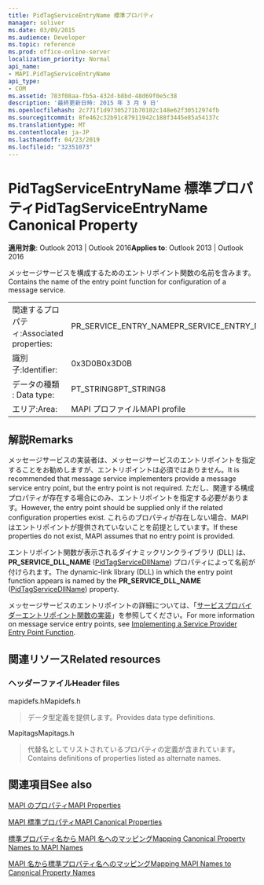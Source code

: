 ```yaml
---
title: PidTagServiceEntryName 標準プロパティ
manager: soliver
ms.date: 03/09/2015
ms.audience: Developer
ms.topic: reference
ms.prod: office-online-server
localization_priority: Normal
api_name:
- MAPI.PidTagServiceEntryName
api_type:
- COM
ms.assetid: 783f08aa-fb5a-432d-b8bd-48d69f0e5c38
description: '最終更新日時: 2015 年 3 月 9 日'
ms.openlocfilehash: 2c771f1d97305271b70102c148e62f30512974fb
ms.sourcegitcommit: 8fe462c32b91c87911942c188f3445e85a54137c
ms.translationtype: MT
ms.contentlocale: ja-JP
ms.lasthandoff: 04/23/2019
ms.locfileid: "32351073"
---
```

# <a name="pidtagserviceentryname-canonical-property"></a><span data-ttu-id="b4a43-103">PidTagServiceEntryName 標準プロパティ</span><span class="sxs-lookup"><span data-stu-id="b4a43-103">PidTagServiceEntryName Canonical Property</span></span>

  
  
<span data-ttu-id="b4a43-104">**適用対象**: Outlook 2013 | Outlook 2016</span><span class="sxs-lookup"><span data-stu-id="b4a43-104">**Applies to**: Outlook 2013 | Outlook 2016</span></span> 
  
<span data-ttu-id="b4a43-105">メッセージサービスを構成するためのエントリポイント関数の名前を含みます。</span><span class="sxs-lookup"><span data-stu-id="b4a43-105">Contains the name of the entry point function for configuration of a message service.</span></span>
  
|||
|:-----|:-----|
|<span data-ttu-id="b4a43-106">関連するプロパティ:</span><span class="sxs-lookup"><span data-stu-id="b4a43-106">Associated properties:</span></span>  <br/> |<span data-ttu-id="b4a43-107">PR_SERVICE_ENTRY_NAME</span><span class="sxs-lookup"><span data-stu-id="b4a43-107">PR_SERVICE_ENTRY_NAME</span></span>  <br/> |
|<span data-ttu-id="b4a43-108">識別子:</span><span class="sxs-lookup"><span data-stu-id="b4a43-108">Identifier:</span></span>  <br/> |<span data-ttu-id="b4a43-109">0x3D0B</span><span class="sxs-lookup"><span data-stu-id="b4a43-109">0x3D0B</span></span>  <br/> |
|<span data-ttu-id="b4a43-110">データの種類 : </span><span class="sxs-lookup"><span data-stu-id="b4a43-110">Data type:</span></span>  <br/> |<span data-ttu-id="b4a43-111">PT_STRING8</span><span class="sxs-lookup"><span data-stu-id="b4a43-111">PT_STRING8</span></span>  <br/> |
|<span data-ttu-id="b4a43-112">エリア:</span><span class="sxs-lookup"><span data-stu-id="b4a43-112">Area:</span></span>  <br/> |<span data-ttu-id="b4a43-113">MAPI プロファイル</span><span class="sxs-lookup"><span data-stu-id="b4a43-113">MAPI profile</span></span>  <br/> |
   
## <a name="remarks"></a><span data-ttu-id="b4a43-114">解説</span><span class="sxs-lookup"><span data-stu-id="b4a43-114">Remarks</span></span>

<span data-ttu-id="b4a43-115">メッセージサービスの実装者は、メッセージサービスのエントリポイントを指定することをお勧めしますが、エントリポイントは必須ではありません。</span><span class="sxs-lookup"><span data-stu-id="b4a43-115">It is recommended that message service implementers provide a message service entry point, but the entry point is not required.</span></span> <span data-ttu-id="b4a43-116">ただし、関連する構成プロパティが存在する場合にのみ、エントリポイントを指定する必要があります。</span><span class="sxs-lookup"><span data-stu-id="b4a43-116">However, the entry point should be supplied only if the related configuration properties exist.</span></span> <span data-ttu-id="b4a43-117">これらのプロパティが存在しない場合、MAPI はエントリポイントが提供されていないことを前提としています。</span><span class="sxs-lookup"><span data-stu-id="b4a43-117">If these properties do not exist, MAPI assumes that no entry point is provided.</span></span>
  
<span data-ttu-id="b4a43-118">エントリポイント関数が表示されるダイナミックリンクライブラリ (DLL) は、 **PR_SERVICE_DLL_NAME** ([PidTagServiceDllName](pidtagservicedllname-canonical-property.md)) プロパティによって名前が付けられます。</span><span class="sxs-lookup"><span data-stu-id="b4a43-118">The dynamic-link library (DLL) in which the entry point function appears is named by the **PR_SERVICE_DLL_NAME** ([PidTagServiceDllName](pidtagservicedllname-canonical-property.md)) property.</span></span>
  
<span data-ttu-id="b4a43-119">メッセージサービスのエントリポイントの詳細については、「[サービスプロバイダーエントリポイント関数の実装](implementing-a-service-provider-entry-point-function.md)」を参照してください。</span><span class="sxs-lookup"><span data-stu-id="b4a43-119">For more information on message service entry points, see [Implementing a Service Provider Entry Point Function](implementing-a-service-provider-entry-point-function.md).</span></span>
  
## <a name="related-resources"></a><span data-ttu-id="b4a43-120">関連リソース</span><span class="sxs-lookup"><span data-stu-id="b4a43-120">Related resources</span></span>

### <a name="header-files"></a><span data-ttu-id="b4a43-121">ヘッダーファイル</span><span class="sxs-lookup"><span data-stu-id="b4a43-121">Header files</span></span>

<span data-ttu-id="b4a43-122">mapidefs.h</span><span class="sxs-lookup"><span data-stu-id="b4a43-122">Mapidefs.h</span></span>
  
> <span data-ttu-id="b4a43-123">データ型定義を提供します。</span><span class="sxs-lookup"><span data-stu-id="b4a43-123">Provides data type definitions.</span></span>
    
<span data-ttu-id="b4a43-124">Mapitags</span><span class="sxs-lookup"><span data-stu-id="b4a43-124">Mapitags.h</span></span>
  
> <span data-ttu-id="b4a43-125">代替名としてリストされているプロパティの定義が含まれています。</span><span class="sxs-lookup"><span data-stu-id="b4a43-125">Contains definitions of properties listed as alternate names.</span></span>
    
## <a name="see-also"></a><span data-ttu-id="b4a43-126">関連項目</span><span class="sxs-lookup"><span data-stu-id="b4a43-126">See also</span></span>



[<span data-ttu-id="b4a43-127">MAPI のプロパティ</span><span class="sxs-lookup"><span data-stu-id="b4a43-127">MAPI Properties</span></span>](mapi-properties.md)
  
[<span data-ttu-id="b4a43-128">MAPI 標準プロパティ</span><span class="sxs-lookup"><span data-stu-id="b4a43-128">MAPI Canonical Properties</span></span>](mapi-canonical-properties.md)
  
[<span data-ttu-id="b4a43-129">標準プロパティ名から MAPI 名へのマッピング</span><span class="sxs-lookup"><span data-stu-id="b4a43-129">Mapping Canonical Property Names to MAPI Names</span></span>](mapping-canonical-property-names-to-mapi-names.md)
  
[<span data-ttu-id="b4a43-130">MAPI 名から標準プロパティ名へのマッピング</span><span class="sxs-lookup"><span data-stu-id="b4a43-130">Mapping MAPI Names to Canonical Property Names</span></span>](mapping-mapi-names-to-canonical-property-names.md)

